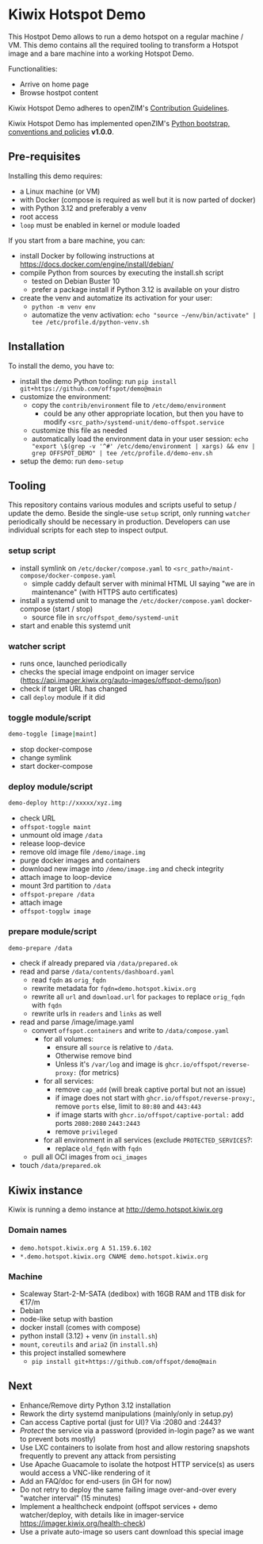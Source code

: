 # Kiwix Hotspot Demo

This Hostpot Demo allows to run a demo hotspot on a regular machine / VM. This demo contains all the required tooling to transform a Hotspot image and a bare machine into a working Hotspot Demo.

Functionalities:
- Arrive on home page
- Browse hostpot content

Kiwix Hotspot Demo adheres to openZIM's [Contribution Guidelines](https://github.com/openzim/overview/wiki/Contributing).

Kiwix Hotspot Demo has implemented openZIM's [Python bootstrap, conventions and policies](https://github.com/openzim/_python-bootstrap/docs/Policy.md) **v1.0.0**.

## Pre-requisites

Installing this demo requires:

- a Linux machine (or VM)
- with Docker (compose is required as well but it is now parted of docker)
- with Python 3.12 and preferably a venv
- root access
- `loop` must be enabled in kernel or module loaded

If you start from a bare machine, you can:

- install Docker by following instructions at https://docs.docker.com/engine/install/debian/
- compile Python from sources by executing the install.sh script
  - tested on Debian Buster 10
  - prefer a package install if Python 3.12 is available on your distro
- create the venv and automatize its activation for your user:
  - `python -m venv env`
  - automatize the venv activation: `echo "source ~/env/bin/activate" | tee /etc/profile.d/python-venv.sh`

## Installation

To install the demo, you have to:

- install the demo Python tooling: run `pip install git+https://github.com/offspot/demo@main`
- customize the environment:
  - copy the `contrib/environment` file to `/etc/demo/environment`
    - could be any other appropriate location, but then you have to modify `<src_path>/systemd-unit/demo-offspot.service`
  - customize this file as needed
  - automatically load the environment data in your user session: `echo "export \$(grep -v '^#' /etc/demo/environment | xargs) && env | grep OFFSPOT_DEMO" | tee /etc/profile.d/demo-env.sh`
- setup the demo: run `demo-setup`

## Tooling

This repository contains various modules and scripts useful to setup / update the demo. Beside the single-use `setup` script, only running `watcher` periodically should be necessary in production. Developers can use individual scripts for each step to inspect output.

### setup script

- install symlink on `/etc/docker/compose.yaml` to `<src_path>/maint-compose/docker-compose.yaml`
  - simple caddy default server with minimal HTML UI saying "we are in maintenance" (with HTTPS auto certificates)
- install a systemd unit to manage the `/etc/docker/compose.yaml` docker-compose (start / stop)
  - source file in `src/offspot_demo/systemd-unit`
- start and enable this systemd unit

### watcher script

- runs once, launched periodically
- checks the special image endpoint on imager service (https://api.imager.kiwix.org/auto-images/offspot-demo/json)
- check if target URL has changed
- call `deploy` module if it did

### toggle module/script

```sh
demo-toggle [image|maint]
```

- stop docker-compose
- change symlink
- start docker-compose

### deploy module/script

```sh
demo-deploy http://xxxxx/xyz.img
```

- check URL
- `offspot-toggle maint`
- unmount old image `/data`
- release loop-device
- remove old image file `/demo/image.img`
- purge docker images and containers
- download new image into `/demo/image.img` and check integrity
- attach image to loop-device
- mount 3rd partition to `/data`
- `offspot-prepare /data`
- attach image
- `offspot-togglw image`


### prepare module/script

```sh
demo-prepare /data
```

- check if already prepared via `/data/prepared.ok`
- read and parse `/data/contents/dashboard.yaml`
  - read `fqdn` as `orig_fqdn`
  - rewrite metadata for `fqdn=demo.hotspot.kiwix.org`
  - rewrite all `url` and `download.url` for `packages` to replace `orig_fqdn` with `fqdn`
  - rewrite urls in `readers` and `links` as well
- read and parse /image/image.yaml
  - convert `offspot.containers` and write to `/data/compose.yaml`
    - for all volumes:
      - ensure all `source` is relative to `/data`.
      - Otherwise remove bind
      - Unless it's `/var/log` and image is `ghcr.io/offspot/reverse-proxy:` (for metrics)
    - for all services:
      - remove `cap_add` (will break captive portal but not an issue)
      - if image does not start with `ghcr.io/offspot/reverse-proxy:`, remove `ports` else, limit to `80:80` and `443:443`
      - if image starts with `ghcr.io/offspot/captive-portal:` add ports `2080:2080` `2443:2443`
      - remove `privileged`
    - for all environment in all services (exclude `PROTECTED_SERVICES`?:
      - replace `old_fqdn` with `fqdn`
  - pull all OCI images from `oci_images`
- touch `/data/prepared.ok`

## Kiwix instance

Kiwix is running a demo instance at http://demo.hotspot.kiwix.org

### Domain names

- `demo.hotspot.kiwix.org A 51.159.6.102`
- `*.demo.hotspot.kiwix.org CNAME demo.hotspot.kiwix.org`

### Machine

- Scaleway Start-2-M-SATA (dedibox) with 16GB RAM and 1TB disk for €17/m
- Debian
- node-like setup with bastion
- docker install (comes with compose)
- python install (3.12) + venv (in `install.sh`)
- `mount`, `coreutils` and `aria2` (in `install.sh`)
- this project installed somewhere
  - `pip install git+https://github.com/offspot/demo@main`

## Next

- Enhance/Remove dirty Python 3.12 installation
- Rework the dirty systemd manipulations (mainly/only in setup.py)
- Can access Captive portal (just for UI)? Via :2080 and :2443?
- *Protect* the service via a password (provided in-login page? as we want to prevent bots mostly)
- Use LXC containers to isolate from host and allow restoring snapshots frequently to prevent any attack from persisting
- Use Apache Guacamole to isolate the hotpost HTTP service(s) as users would access a VNC-like rendering of it
- Add an FAQ/doc for end-users (in GH for now)
- Do not retry to deploy the same failing image over-and-over every "watcher interval" (15 minutes)
- Implement a healthcheck endpoint (offspot services + demo watcher/deploy, with details like in imager-service https://imager.kiwix.org/health-check)
- Use a private auto-image so users cant download this special image

